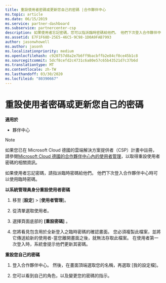 ```yaml
---
title: 重設使用者密碼或更新您自己的密碼 |合作夥伴中心
ms.topic: article
ms.date: 06/15/2019
ms.service: partner-dashboard
ms.subservice: partnercenter-csp
description: 如果使用者忘記密碼，您可以指派臨時密碼給他們。 他們下次登入合作夥伴中心時可以使用臨時密碼。
ms.assetid: E7F1F68D-25E5-46C5-9C98-1D0A9FAB7993
author: jasonwhowell
ms.author: jasonh
ms.localizationpriority: medium
ms.openlocfilehash: c920757d8a2e7b6ff9bacbffb2e84cf0ce45b1c8
ms.sourcegitcommit: 5dcf8cefd2c4731c6a80e57c65b43521d7c37b6d
ms.translationtype: MT
ms.contentlocale: zh-TW
ms.lasthandoff: 03/30/2020
ms.locfileid: "80390667"
---
```

# <a name="reset-a-user-password-or-update-your-own-password"></a>重設使用者密碼或更新您自己的密碼

**適用於**

-  夥伴中心
   
> [!NOTE]  
>  如果您已在 Microsoft Cloud 德國的雲端解決方案提供者（CSP）計畫中註冊，請參閱[Microsoft Cloud 德國的合作夥伴中心內的使用者管理](user-management-in-partner-center-for-microsoft-cloud-germany.md)，以取得重設使用者密碼的相關資訊。

如果使用者忘記密碼，請指派臨時密碼給他們。 他們下次登入合作夥伴中心時可以使用臨時密碼。

**以系統管理員身分重設使用者密碼**

1.  移至 [**設定**] &gt; [**使用者管理**]。
2.  從清單選取使用者。

3.  選擇頁面底部的 **\[重設密碼\]** 。

4.  您將看見包含用於全新登入之臨時密碼的確認畫面。 您必須複製此檔案，並將它傳送給新的使用者-當您離開畫面之後，就無法存取此檔案。 在使用者第一次登入時，系統會提示他們更新其密碼。

**重設您自己的密碼**

1.  登入合作夥伴中心。 然後，在畫面頂端選取您的名稱，再選取 \[我的設定檔\]。

2.  您可以看到自己的角色，以及變更您的密碼的指示。

 

 



